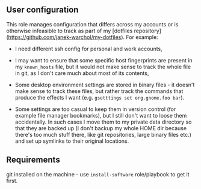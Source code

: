 User configuration
------------------

This role manages configuration that differs across my accounts
or is otherwise infeasible to track as part of my [dotfiles repository]
(https://github.com/janek-warchol/my-dotfiles).  For example:

* I need different ssh config for personal and work accounts,

* I may want to ensure that some specific host fingerprints are present
  in my `known_hosts` file, but it would not make sense to track the whole
  file in git, as I don't care much about most of its contents,

* Some desktop environment settings are stored in binary files - it doesn't
  make sense to track these files, but rather track the commands that produce
  the effects I want (e.g. `gsetttings set org.gnome.foo bar`).

* Some settings are too casual to keep them in version control (for example
  file manager bookmarks), but I still don't want to loose them accidentally.
  In such cases I move them to my private data directory so that they are
  backed up (I don't backup my whole HOME dir because there's too much stuff
  there, like git repositories, large binary files etc.) and set up symlinks
  to their original locations.



Requirements
------------

git installed on the machine - use `install-software` role/playbook to get
it first.

